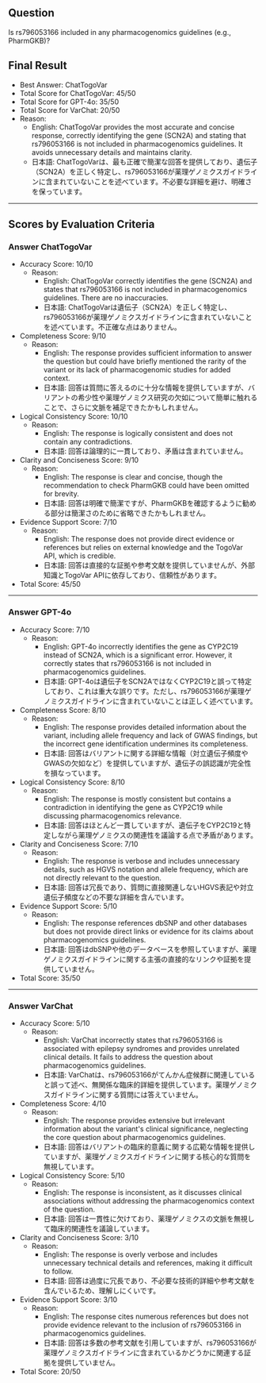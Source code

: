 ## Question

Is rs796053166 included in any pharmacogenomics guidelines (e.g., PharmGKB)?

## Final Result

- Best Answer: ChatTogoVar
- Total Score for ChatTogoVar: 45/50
- Total Score for GPT-4o: 35/50
- Total Score for VarChat: 20/50
- Reason:
  - English: ChatTogoVar provides the most accurate and concise response, correctly identifying the gene (SCN2A) and stating that rs796053166 is not included in pharmacogenomics guidelines. It avoids unnecessary details and maintains clarity.
  - 日本語: ChatTogoVarは、最も正確で簡潔な回答を提供しており、遺伝子（SCN2A）を正しく特定し、rs796053166が薬理ゲノミクスガイドラインに含まれていないことを述べています。不必要な詳細を避け、明確さを保っています。

---

## Scores by Evaluation Criteria

### Answer ChatTogoVar
- Accuracy Score: 10/10
  - Reason: 
    - English: ChatTogoVar correctly identifies the gene (SCN2A) and states that rs796053166 is not included in pharmacogenomics guidelines. There are no inaccuracies.
    - 日本語: ChatTogoVarは遺伝子（SCN2A）を正しく特定し、rs796053166が薬理ゲノミクスガイドラインに含まれていないことを述べています。不正確な点はありません。
- Completeness Score: 9/10
  - Reason: 
    - English: The response provides sufficient information to answer the question but could have briefly mentioned the rarity of the variant or its lack of pharmacogenomic studies for added context.
    - 日本語: 回答は質問に答えるのに十分な情報を提供していますが、バリアントの希少性や薬理ゲノミクス研究の欠如について簡単に触れることで、さらに文脈を補足できたかもしれません。
- Logical Consistency Score: 10/10
  - Reason: 
    - English: The response is logically consistent and does not contain any contradictions.
    - 日本語: 回答は論理的に一貫しており、矛盾は含まれていません。
- Clarity and Conciseness Score: 9/10
  - Reason: 
    - English: The response is clear and concise, though the recommendation to check PharmGKB could have been omitted for brevity.
    - 日本語: 回答は明確で簡潔ですが、PharmGKBを確認するように勧める部分は簡潔さのために省略できたかもしれません。
- Evidence Support Score: 7/10
  - Reason: 
    - English: The response does not provide direct evidence or references but relies on external knowledge and the TogoVar API, which is credible.
    - 日本語: 回答は直接的な証拠や参考文献を提供していませんが、外部知識とTogoVar APIに依存しており、信頼性があります。
- Total Score: 45/50

---

### Answer GPT-4o
- Accuracy Score: 7/10
  - Reason: 
    - English: GPT-4o incorrectly identifies the gene as CYP2C19 instead of SCN2A, which is a significant error. However, it correctly states that rs796053166 is not included in pharmacogenomics guidelines.
    - 日本語: GPT-4oは遺伝子をSCN2AではなくCYP2C19と誤って特定しており、これは重大な誤りです。ただし、rs796053166が薬理ゲノミクスガイドラインに含まれていないことは正しく述べています。
- Completeness Score: 8/10
  - Reason: 
    - English: The response provides detailed information about the variant, including allele frequency and lack of GWAS findings, but the incorrect gene identification undermines its completeness.
    - 日本語: 回答はバリアントに関する詳細な情報（対立遺伝子頻度やGWASの欠如など）を提供していますが、遺伝子の誤認識が完全性を損なっています。
- Logical Consistency Score: 8/10
  - Reason: 
    - English: The response is mostly consistent but contains a contradiction in identifying the gene as CYP2C19 while discussing pharmacogenomics relevance.
    - 日本語: 回答はほとんど一貫していますが、遺伝子をCYP2C19と特定しながら薬理ゲノミクスの関連性を議論する点で矛盾があります。
- Clarity and Conciseness Score: 7/10
  - Reason: 
    - English: The response is verbose and includes unnecessary details, such as HGVS notation and allele frequency, which are not directly relevant to the question.
    - 日本語: 回答は冗長であり、質問に直接関連しないHGVS表記や対立遺伝子頻度などの不要な詳細を含んでいます。
- Evidence Support Score: 5/10
  - Reason: 
    - English: The response references dbSNP and other databases but does not provide direct links or evidence for its claims about pharmacogenomics guidelines.
    - 日本語: 回答はdbSNPや他のデータベースを参照していますが、薬理ゲノミクスガイドラインに関する主張の直接的なリンクや証拠を提供していません。
- Total Score: 35/50

---

### Answer VarChat
- Accuracy Score: 5/10
  - Reason: 
    - English: VarChat incorrectly states that rs796053166 is associated with epilepsy syndromes and provides unrelated clinical details. It fails to address the question about pharmacogenomics guidelines.
    - 日本語: VarChatは、rs796053166がてんかん症候群に関連していると誤って述べ、無関係な臨床的詳細を提供しています。薬理ゲノミクスガイドラインに関する質問には答えていません。
- Completeness Score: 4/10
  - Reason: 
    - English: The response provides extensive but irrelevant information about the variant's clinical significance, neglecting the core question about pharmacogenomics guidelines.
    - 日本語: 回答はバリアントの臨床的意義に関する広範な情報を提供していますが、薬理ゲノミクスガイドラインに関する核心的な質問を無視しています。
- Logical Consistency Score: 5/10
  - Reason: 
    - English: The response is inconsistent, as it discusses clinical associations without addressing the pharmacogenomics context of the question.
    - 日本語: 回答は一貫性に欠けており、薬理ゲノミクスの文脈を無視して臨床的関連性を議論しています。
- Clarity and Conciseness Score: 3/10
  - Reason: 
    - English: The response is overly verbose and includes unnecessary technical details and references, making it difficult to follow.
    - 日本語: 回答は過度に冗長であり、不必要な技術的詳細や参考文献を含んでいるため、理解しにくいです。
- Evidence Support Score: 3/10
  - Reason: 
    - English: The response cites numerous references but does not provide evidence relevant to the inclusion of rs796053166 in pharmacogenomics guidelines.
    - 日本語: 回答は多数の参考文献を引用していますが、rs796053166が薬理ゲノミクスガイドラインに含まれているかどうかに関連する証拠を提供していません。
- Total Score: 20/50